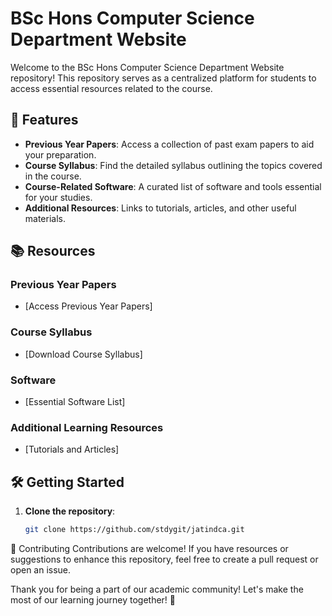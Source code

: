 # BSc Hons Computer Science Department Website

Welcome to the BSc Hons Computer Science Department Website repository! This repository serves as a centralized platform for students to access essential resources related to the course.

## 🚀 Features

- **Previous Year Papers**: Access a collection of past exam papers to aid your preparation.
- **Course Syllabus**: Find the detailed syllabus outlining the topics covered in the course.
- **Course-Related Software**: A curated list of software and tools essential for your studies.
- **Additional Resources**: Links to tutorials, articles, and other useful materials.

## 📚 Resources

### Previous Year Papers
- [Access Previous Year Papers]

### Course Syllabus
- [Download Course Syllabus]

### Software
- [Essential Software List]

### Additional Learning Resources
- [Tutorials and Articles]

## 🛠️ Getting Started

1. **Clone the repository**:
   ```bash
   git clone https://github.com/stdygit/jatindca.git

🤝 Contributing
Contributions are welcome! If you have resources or suggestions to enhance this repository, feel free to create a pull request or open an issue.


Thank you for being a part of our academic community! Let's make the most of our learning journey together! 🚀
